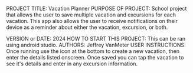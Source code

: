 PROJECT TITLE: Vacation Planner
PURPOSE OF PROJECT: School project that allows the user to save multiple vacation and excursions for each vacation. This app also allows the user to receive notifications on their device as a reminder about either the vacation, excursion, or both.

VERSION or DATE: 2024 
HOW TO START THIS PROJECT: This can be ran using android studio.
AUTHORS: Jeffrey VanMeter
USER INSTRUCTIONS: Once running use the icon at the bottom to create a new vacation, then enter the details listed onscreen. Once saved you can tap the vacation to see it's details and enter in any excursion information.
